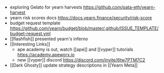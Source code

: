 - exploring Gelato for yearn harvests https://github.com/pata-eth/yearn-harvest
- yearn risk scores docs https://docs.yearn.finance/security/risk-score
- budget request template https://github.com/yearn/budget/blob/master/.github/ISSUE_TEMPLATE/budget-request.yml
- [[flashfish]] presented yearn's inferno
- [[Interesting Links]]
    - ape academy is out, watch [[ape]] and [[vyper]] tutorials https://academy.apeworx.io
    - new [[vyper]] discord https://discord.com/invite/6tw7PTM7C2
- [[Dark Ghosty]] update strategy descriptions in [[Yearn Meta]]
